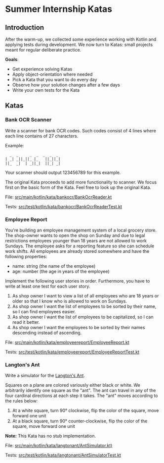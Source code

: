# Summer Internship Katas

## Introduction

After the warm-up, we collected some experience working with Kotlin and applying tests during development.
We now turn to Katas: small projects meant for regular deliberate practice.

**Goals**: 

- Get experience solving Katas
- Apply object-orientation where needed
- Pick a Kata that you want to do every day
- Observe how your solution changes after a few days
- Write your own tests for the Kata

## Katas

### Bank OCR Scanner

Write a scanner for bank OCR codes.
Such codes consist of 4 lines where each line contains of 27 characters.

Example:
```
  _  _     _  _  _  _  _ 
| _| _||_||_ |_   ||_||_|
||_  _|  | _||_|  ||_| _|
```

Your scanner should output 123456789 for this example.

The original Kata proceeds to add more functionality to scanner.
We focus first on the basic form of the Kata.
Feel free to look up the original Kata.

File: [src/main/kotlin/kata/bankocr/BankOcrReader.kt](src/main/kotlin/kata/bankocr/BankOcrReader.kt)

Tests: [src/test/kotlin/kata/bankocr/BankOcrReaderTest.kt](src/test/kotlin/kata/bankocr/BankOcrReaderTest.kt)

### Employee Report

You're building an employee management system of a local grocery store.
The shop-owner wants to open the shop on Sunday and due to legal restrictions employees younger than 18 years are not allowed to work Sundays.
The employee asks for a reporting feature so she can schedule work shifts. All employees are already stored somewhere and have the following properties:

- name: string (the name of the employee)
- age: number (the age in years of the employee)

Implement the following user stories in order.
Furthermore, you have to write at least one test for each user story.

1. As shop owner I want to view a list of all employees who are 18 years or older so that I know who is allowed to work on Sundays.
2. As shop owner I want the list of employees to be sorted by their name, so I can find employees easier.
3. As shop owner I want the list of employees to be capitalized, so I can read it better.
4. As shop owner I want the employees to be sorted by their names descending instead of ascending. 

File: [src/main/kotlin/kata/employeereport/EmployeeReport.kt](src/main/kotlin/kata/employeereport/EmployeeReport.kt)

Tests: [src/test/kotlin/kata/employeereport/EmployeeReportTest.kt](src/test/kotlin/kata/employeereport/EmployeeReportTest.kt)

### Langton's Ant 

Write a simulator for the [Langton's Ant](https://en.wikipedia.org/wiki/Langton%27s_ant]).

Squares on a plane are colored variously either black or white. We arbitrarily identify one square as the "ant". The ant can travel in any of the four cardinal directions at each step it takes. The "ant" moves according to the rules below:

1. At a white square, turn 90° clockwise, flip the color of the square, move forward one unit
2. At a black square, turn 90° counter-clockwise, flip the color of the square, move forward one unit

**Note:** This Kata has no stub implementation.

File: [src/main/kotlin/kata/langtonant/AntSimulator.kt)](src/main/kotlin/kata/langtonant/AntSimulator.kt)

Tests: [src/test/kotlin/kata/langtonant/AntSimulatorTest.kt](src/test/kotlin/kata/langtonant/AntSimulatorTest.kt)
